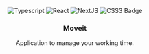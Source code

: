 <p align="center">
  <img alt="Typescript" src="https://img.shields.io/badge/-typescript-important?style=for-the-badge&color=3178C6&logo=typescript&logoColor=white" />
  <img alt="React" src="https://img.shields.io/badge/-react-important?style=for-the-badge&color=61DAFB&logo=react&logoColor=black" />
  <img alt="NextJS" src="https://img.shields.io/badge/-nextjs-important?style=for-the-badge&color=000000&logo=nextjs&logoColor=white" />
  <img alt="CSS3 Badge" src="https://img.shields.io/badge/-css3-important?style=for-the-badge&color=1572B6&logo=css3&logoColor=white" />
</p>

<h3 align="center">Moveit</h3>

<p align="center">
  Application to manage your working time. 
</p>
